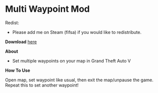 Multi Waypoint Mod
==================


Redist:

 - Please add me on Steam (fifsa) if you would like to redistribute.

 
**Download** [here](https://www.gta5-mods.com/scripts/multi-waypoint-mod "Download MultiWaypointMod")


**About**

 - Set multiple waypoints on your map in Grand Theft Auto V


**How To Use** 


Open map, set waypoint like usual, then exit the map/unpause the game. 
Repeat this to set another waypoint! 

